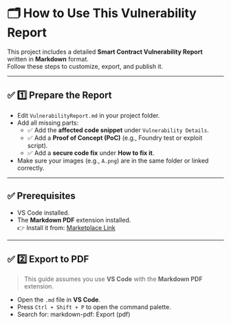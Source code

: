 # 🗂️ How to Use This Vulnerability Report

This project includes a detailed **Smart Contract Vulnerability Report** written in **Markdown** format.  
Follow these steps to customize, export, and publish it.

---

## ✅ 1️⃣ Prepare the Report

- Edit `VulnerabilityReport.md` in your project folder.
- Add all missing parts:
  - ✅ Add the **affected code snippet** under `Vulnerability Details`.
  - ✅ Add a **Proof of Concept (PoC)** (e.g., Foundry test or exploit script).
  - ✅ Add a **secure code fix** under **How to fix it**.
- Make sure your images (e.g., `A.png`) are in the same folder or linked correctly.

---

## ✅ Prerequisites

- VS Code installed.
- The **Markdown PDF** extension installed.  
  👉 Install it from: [Marketplace Link](https://marketplace.visualstudio.com/items?itemName=yzane.markdown-pdf)

---

## ✅ 2️⃣ Export to PDF

> This guide assumes you use **VS Code** with the **Markdown PDF** extension.

- Open the `.md` file in **VS Code**.
- Press `Ctrl + Shift + P` to open the command palette.
- Search for:  markdown-pdf: Export (pdf)

